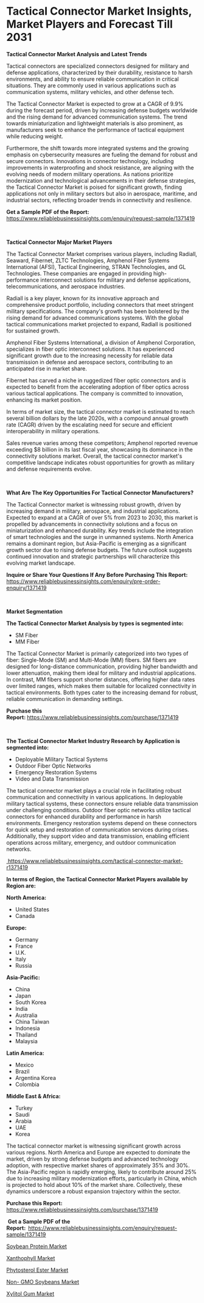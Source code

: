 <p><h1>Tactical Connector Market Insights, Market Players and Forecast Till 2031</h1></p><p><strong>Tactical Connector Market Analysis and Latest Trends</strong></p>
<p><p>Tactical connectors are specialized connectors designed for military and defense applications, characterized by their durability, resistance to harsh environments, and ability to ensure reliable communication in critical situations. They are commonly used in various applications such as communication systems, military vehicles, and other defense tech. </p><p>The Tactical Connector Market is expected to grow at a CAGR of 9.9% during the forecast period, driven by increasing defense budgets worldwide and the rising demand for advanced communication systems. The trend towards miniaturization and lightweight materials is also prominent, as manufacturers seek to enhance the performance of tactical equipment while reducing weight. </p><p>Furthermore, the shift towards more integrated systems and the growing emphasis on cybersecurity measures are fueling the demand for robust and secure connectors. Innovations in connector technology, including improvements in waterproofing and shock resistance, are aligning with the evolving needs of modern military operations. As nations prioritize modernization and technological advancements in their defense strategies, the Tactical Connector Market is poised for significant growth, finding applications not only in military sectors but also in aerospace, maritime, and industrial sectors, reflecting broader trends in connectivity and resilience.</p></p>
<p><strong>Get a Sample PDF of the Report:&nbsp;</strong> <a href="https://www.reliablebusinessinsights.com/enquiry/request-sample/1371419?utm_campaign=62&utm_medium=2&utm_source=Github&utm_content=ia&utm_term=16122024&utm_id=tactical-connector">https://www.reliablebusinessinsights.com/enquiry/request-sample/1371419</a></p>
<p>&nbsp;</p>
<p><strong>Tactical Connector Major Market Players</strong></p>
<p><p>The Tactical Connector Market comprises various players, including Radiall, Seaward, Fibernet, ZLTC Technologies, Amphenol Fiber Systems International (AFSI), Tactical Engineering, STRAN Technologies, and GL Technologies. These companies are engaged in providing high-performance interconnect solutions for military and defense applications, telecommunications, and aerospace industries.</p><p>Radiall is a key player, known for its innovative approach and comprehensive product portfolio, including connectors that meet stringent military specifications. The company's growth has been bolstered by the rising demand for advanced communications systems. With the global tactical communications market projected to expand, Radiall is positioned for sustained growth.</p><p>Amphenol Fiber Systems International, a division of Amphenol Corporation, specializes in fiber optic interconnect solutions. It has experienced significant growth due to the increasing necessity for reliable data transmission in defense and aerospace sectors, contributing to an anticipated rise in market share. </p><p>Fibernet has carved a niche in ruggedized fiber optic connectors and is expected to benefit from the accelerating adoption of fiber optics across various tactical applications. The company is committed to innovation, enhancing its market position.</p><p>In terms of market size, the tactical connector market is estimated to reach several billion dollars by the late 2020s, with a compound annual growth rate (CAGR) driven by the escalating need for secure and efficient interoperability in military operations.</p><p>Sales revenue varies among these competitors; Amphenol reported revenue exceeding $8 billion in its last fiscal year, showcasing its dominance in the connectivity solutions market. Overall, the tactical connector market's competitive landscape indicates robust opportunities for growth as military and defense requirements evolve.</p></p>
<p>&nbsp;</p>
<p><strong>What Are The Key Opportunities For Tactical Connector Manufacturers?</strong></p>
<p><p>The Tactical Connector market is witnessing robust growth, driven by increasing demand in military, aerospace, and industrial applications. Expected to expand at a CAGR of over 5% from 2023 to 2030, this market is propelled by advancements in connectivity solutions and a focus on miniaturization and enhanced durability. Key trends include the integration of smart technologies and the surge in unmanned systems. North America remains a dominant region, but Asia-Pacific is emerging as a significant growth sector due to rising defense budgets. The future outlook suggests continued innovation and strategic partnerships will characterize this evolving market landscape.</p></p>
<p><strong>Inquire or Share Your Questions If Any Before Purchasing This Report:</strong> <a href="https://www.reliablebusinessinsights.com/enquiry/pre-order-enquiry/1371419?utm_campaign=62&utm_medium=2&utm_source=Github&utm_content=ia&utm_term=16122024&utm_id=tactical-connector">https://www.reliablebusinessinsights.com/enquiry/pre-order-enquiry/1371419</a></p>
<p>&nbsp;</p>
<p><strong>Market Segmentation</strong></p>
<p><strong>The Tactical Connector Market Analysis by types is segmented into:</strong></p>
<p><ul><li>SM Fiber</li><li>MM Fiber</li></ul></p>
<p><p>The Tactical Connector Market is primarily categorized into two types of fiber: Single-Mode (SM) and Multi-Mode (MM) fibers. SM fibers are designed for long-distance communication, providing higher bandwidth and lower attenuation, making them ideal for military and industrial applications. In contrast, MM fibers support shorter distances, offering higher data rates over limited ranges, which makes them suitable for localized connectivity in tactical environments. Both types cater to the increasing demand for robust, reliable communication in demanding settings.</p></p>
<p><strong>Purchase this Report:&nbsp;</strong><a href="https://www.reliablebusinessinsights.com/purchase/1371419?utm_campaign=62&utm_medium=2&utm_source=Github&utm_content=ia&utm_term=16122024&utm_id=tactical-connector">https://www.reliablebusinessinsights.com/purchase/1371419</a></p>
<p>&nbsp;</p>
<p><strong>The Tactical Connector Market Industry Research by Application is segmented into:</strong></p>
<p><ul><li>Deployable Military Tactical Systems</li><li>Outdoor Fiber Optic Networks</li><li>Emergency Restoration Systems</li><li>Video and Data Transmission</li></ul></p>
<p><p>The tactical connector market plays a crucial role in facilitating robust communication and connectivity in various applications. In deployable military tactical systems, these connectors ensure reliable data transmission under challenging conditions. Outdoor fiber optic networks utilize tactical connectors for enhanced durability and performance in harsh environments. Emergency restoration systems depend on these connectors for quick setup and restoration of communication services during crises. Additionally, they support video and data transmission, enabling efficient operations across military, emergency, and outdoor communication networks.</p></p>
<p><a href="https://www.reliablebusinessinsights.com/tactical-connector-market-r1371419?utm_campaign=62&utm_medium=2&utm_source=Github&utm_content=ia&utm_term=16122024&utm_id=tactical-connector">&nbsp;https://www.reliablebusinessinsights.com/tactical-connector-market-r1371419</a></p>
<p><strong>In terms of Region, the Tactical Connector Market Players available by Region are:</strong></p>
<p>
    <p> <strong> North America: </strong>
        <ul>
            <li>United States</li>
            <li>Canada</li>
        </ul>
        </p> 
    <p> <strong> Europe: </strong>
        <ul>
            <li>Germany</li>
            <li>France</li>
            <li>U.K.</li>
            <li>Italy</li>
            <li>Russia</li>
        </ul>
        </p> 
    <p> <strong> Asia-Pacific: </strong>
        <ul>
            <li>China</li>
            <li>Japan</li>
            <li>South Korea</li>
            <li>India</li>
            <li>Australia</li>
            <li>China Taiwan</li>
            <li>Indonesia</li>
            <li>Thailand</li>
            <li>Malaysia</li>
        </ul>
        </p> 
    <p> <strong> Latin America: </strong>
        <ul>
            <li>Mexico</li>
            <li>Brazil</li>
            <li>Argentina Korea</li>
            <li>Colombia</li>
        </ul>
        </p> 
    <p> <strong> Middle East & Africa: </strong>
        <ul>
            <li>Turkey</li>
            <li>Saudi</li>
            <li>Arabia</li>
            <li>UAE</li>
            <li>Korea</li>
        </ul>
    </p>
    </p>
<p><p>The tactical connector market is witnessing significant growth across various regions. North America and Europe are expected to dominate the market, driven by strong defense budgets and advanced technology adoption, with respective market shares of approximately 35% and 30%. The Asia-Pacific region is rapidly emerging, likely to contribute around 25% due to increasing military modernization efforts, particularly in China, which is projected to hold about 10% of the market share. Collectively, these dynamics underscore a robust expansion trajectory within the sector.</p></p>
<p><strong>Purchase this Report: </strong><a href="https://www.reliablebusinessinsights.com/purchase/1371419?utm_campaign=62&utm_medium=2&utm_source=Github&utm_content=ia&utm_term=16122024&utm_id=tactical-connector">https://www.reliablebusinessinsights.com/purchase/1371419</a></p>
<p>&nbsp;<strong>Get a Sample PDF of the Report:&nbsp;&nbsp;</strong><a href="https://www.reliablebusinessinsights.com/enquiry/request-sample/1371419?utm_campaign=62&utm_medium=2&utm_source=Github&utm_content=ia&utm_term=16122024&utm_id=tactical-connector">https://www.reliablebusinessinsights.com/enquiry/request-sample/1371419</a></p>
<p><strong></strong></p>
<p><p><a href="https://www.linkedin.com/pulse/emerging-trends-soybean-protein-market-global-outlook-future-pnnge?utm_campaign=62&utm_medium=2&utm_source=Github&utm_content=ia&utm_term=16122024&utm_id=tactical-connector">Soybean Protein Market</a></p><p><a href="https://www.linkedin.com/pulse/xanthophyll-market-analysis-report-provides-trend-insights-z6iye?utm_campaign=62&utm_medium=2&utm_source=Github&utm_content=ia&utm_term=16122024&utm_id=tactical-connector">Xanthophyll Market</a></p><p><a href="https://www.linkedin.com/pulse/valuation-production-cost-growth-factors-phytosterol-ester-kmxue?utm_campaign=62&utm_medium=2&utm_source=Github&utm_content=ia&utm_term=16122024&utm_id=tactical-connector">Phytosterol Ester Market</a></p><p><a href="https://github.com/WashimHussain441/Market-Research-Report-List-1/blob/main/non-gmo-soybeans-market.md?utm_campaign=62&utm_medium=2&utm_source=Github&utm_content=ia&utm_term=16122024&utm_id=tactical-connector">Non- GMO Soybeans Market</a></p><p><a href="https://github.com/SanjidaMahmud54/Market-Research-Report-List-1/blob/main/xylitol-gum-market.md?utm_campaign=62&utm_medium=2&utm_source=Github&utm_content=ia&utm_term=16122024&utm_id=tactical-connector">Xylitol Gum Market</a></p></p>
